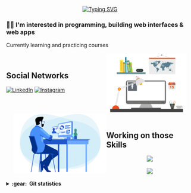 <div align="center">
 
[![Typing SVG](https://readme-typing-svg.demolab.com?font=barlow&size=32&duration=4000&pause=500&center=true&width=435&lines=Alister+Huysmans;Front-end+Developer)](https://git.io/typing-svg)

</div>

<p align="left"> 
  
### :man_technologist: I'm interested in programming, building web interfaces & web apps
Currently learning and practicing courses

<img align='right' height='160' style="margin-right:20px" src='assets/zeig-infotech-seo-gif.gif' alt='Social Networks'>

<br>
<h2>Social Networks</h2>

[![LinkedIn][2.2]][2] [![Instagram][3.2]][3]

[2.2]: https://s4.uupload.ir/files/linkedin_amwn.png
[3.2]: https://s4.uupload.ir/files/instagram_6djz.png

[2]: https://www.linkedin.com/in/alisterhuysmans/
[3]: https://www.instagram.com/alister.huysmans/

<br>
<br>

<img align='left' height='160' style="margin-left:20px" src='assets/programmer.gif' alt='Skills'>

<br>

<h2>Working on those Skills</h2>

<p align="center">
  <a href="https://skillicons.dev">
    <img src="https://skillicons.dev/icons?i=git,bash,vscode,html,css,sass,bootstrap,js,react,nextjs,nodejs" />
  </a>
</p>
<p align="center">
  <a href="https://skillicons.dev">
    <img src="https://skillicons.dev/icons?i=ts,angular,python,php,laravel,mysql,docker,ps,figma" />
  </a>
</p>

<details close="true">
  <summary><b>:gear: &nbsp;Git statistics</b></summary>

 ![](./profile-3d-contrib/profile-night-rainbow.svg)
 
  <div align="left">
  <img height="150px" src="https://github-readme-stats.vercel.app/api?username=alisterhuysmans&theme=highcontrast" />
  <img height="150px" src="https://github-readme-stats.vercel.app/api/top-langs/?username=alisterhuysmans&hide=html&layout=compact&theme=highcontrast" />
 </div>

